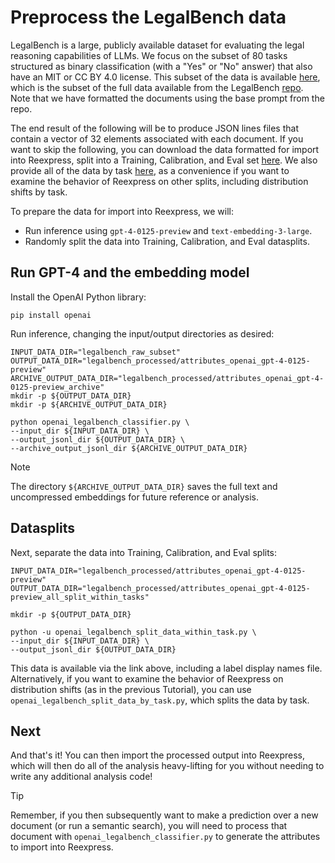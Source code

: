 # Preprocess the LegalBench data

LegalBench is a large, publicly available dataset for evaluating the legal reasoning capabilities of LLMs. We focus on the subset of 80 tasks structured as binary classification (with a "Yes" or "No" answer) that also have an MIT or CC BY 4.0 license. This subset of the data is available [here](https://drive.google.com/file/d/1TnSRMh3dPwJtWxZao5rfYxHZhOGyuLSx/view?usp=sharing), which is the subset of the full data available from the LegalBench [repo](https://github.com/HazyResearch/legalbench). Note that we have formatted the documents using the base prompt from the repo.

The end result of the following will be to produce JSON lines files that contain a vector of 32 elements associated with each document. If you want to skip the following, you can download the data formatted for import into Reexpress, split into a Training, Calibration, and Eval set [here](https://drive.google.com/file/d/1_GofjFb8g9sO9iDhgYvh_RS2eorsS_km/view?usp=sharing). We also provide all of the data by task [here](https://drive.google.com/file/d/1Hs3W_pBFKcfUxV_eLpQrVtChF6f0yshk/view?usp=sharing), as a convenience if you want to examine the behavior of Reexpress on other splits, including distribution shifts by task.

To prepare the data for import into Reexpress, we will:
- Run inference using `gpt-4-0125-preview` and `text-embedding-3-large`.
- Randomly split the data into Training, Calibration, and Eval datasplits.

## Run GPT-4 and the embedding model

Install the OpenAI Python library:

```
pip install openai
```

Run inference, changing the input/output directories as desired:

```
INPUT_DATA_DIR="legalbench_raw_subset"
OUTPUT_DATA_DIR="legalbench_processed/attributes_openai_gpt-4-0125-preview"
ARCHIVE_OUTPUT_DATA_DIR="legalbench_processed/attributes_openai_gpt-4-0125-preview_archive"
mkdir -p ${OUTPUT_DATA_DIR}
mkdir -p ${ARCHIVE_OUTPUT_DATA_DIR}

python openai_legalbench_classifier.py \
--input_dir ${INPUT_DATA_DIR} \
--output_jsonl_dir ${OUTPUT_DATA_DIR} \
--archive_output_jsonl_dir ${ARCHIVE_OUTPUT_DATA_DIR}
```

> [!NOTE]
> The directory `${ARCHIVE_OUTPUT_DATA_DIR}` saves the full text and uncompressed embeddings for future reference or analysis.

## Datasplits

Next, separate the data into Training, Calibration, and Eval splits:

```
INPUT_DATA_DIR="legalbench_processed/attributes_openai_gpt-4-0125-preview"
OUTPUT_DATA_DIR="legalbench_processed/attributes_openai_gpt-4-0125-preview_all_split_within_tasks"

mkdir -p ${OUTPUT_DATA_DIR}

python -u openai_legalbench_split_data_within_task.py \
--input_dir ${INPUT_DATA_DIR} \
--output_jsonl_dir ${OUTPUT_DATA_DIR}
```

This data is available via the link above, including a label display names file. Alternatively, if you want to examine the behavior of Reexpress on distribution shifts (as in the previous Tutorial), you can use `openai_legalbench_split_data_by_task.py`, which splits the data by task. 

## Next

And that's it! You can then import the processed output into Reexpress, which will then do all of the analysis heavy-lifting for you without needing to write any additional analysis code!

> [!TIP]
> Remember, if you then subsequently want to make a prediction over a new document (or run a semantic search), you will need to process that document with `openai_legalbench_classifier.py` to generate the attributes to import into Reexpress.
